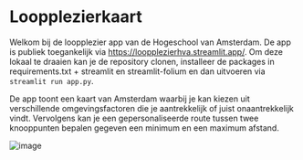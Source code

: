 # Loopplezierkaart

Welkom bij de loopplezier app van de Hogeschool van Amsterdam. De app is publiek toegankelijk via https://loopplezierhva.streamlit.app/. Om deze lokaal te draaien kan je de repository clonen, installeer de packages in requirements.txt + streamlit en streamlit-folium en dan uitvoeren via `streamlit run app.py`. 

De app toont een kaart van Amsterdam waarbij je kan kiezen uit verschillende omgevingsfactoren die je aantrekkelijk of juist onaantrekkelijk vindt. Vervolgens kan je een gepersonaliseerde route tussen twee knooppunten bepalen gegeven een minimum en een maximum afstand. 


![image](https://github.com/DatalabHvA/loopplezier/assets/43748923/8b0abb16-f2b7-4123-82f0-c1f1539e59cb)
